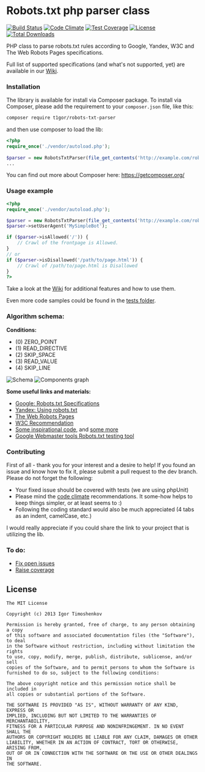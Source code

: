 Robots.txt php parser class
=====================

[![Build Status](https://travis-ci.org/t1gor/Robots.txt-Parser-Class.svg?branch=master)](https://travis-ci.org/t1gor/Robots.txt-Parser-Class) [![Code Climate](https://codeclimate.com/github/t1gor/Robots.txt-Parser-Class/badges/gpa.svg)](https://codeclimate.com/github/t1gor/Robots.txt-Parser-Class) [![Test Coverage](https://codeclimate.com/github/t1gor/Robots.txt-Parser-Class/badges/coverage.svg)](https://codeclimate.com/github/t1gor/Robots.txt-Parser-Class) [![License](https://poser.pugx.org/t1gor/robots-txt-parser/license.svg)](https://packagist.org/packages/t1gor/robots-txt-parser) [![Total Downloads](https://poser.pugx.org/t1gor/robots-txt-parser/downloads.svg)](https://packagist.org/packages/t1gor/robots-txt-parser)

PHP class to parse robots.txt rules according to Google, Yandex, W3C and The Web Robots Pages specifications.

Full list of supported specifications (and what's not supported, yet) are available in our [Wiki](https://github.com/t1gor/Robots.txt-Parser-Class/wiki/Specifications).

### Installation
The library is available for install via Composer package. To install via Composer, please add the requirement to your `composer.json` file, like this:

```sh
composer require t1gor/robots-txt-parser
```

and then use composer to load the lib:

```php
<?php
require_once('./vendor/autoload.php');
    
$parser = new RobotsTxtParser(file_get_contents('http://example.com/robots.txt'));
...
```

You can find out more about Composer here: https://getcomposer.org/

### Usage example

````php
<?php
require_once('./vendor/autoload.php');

$parser = new RobotsTxtParser(file_get_contents('http://example.com/robots.txt'));
$parser->setUserAgent('MySimpleBot');

if ($parser->isAllowed('/')) {
	// Crawl of the frontpage is Allowed.
}
// or
if ($parser->isDisallowed('/path/to/page.html')) {
	// Crawl of /path/to/page.html is Disallowed
}
?>
````
Take a look at the [Wiki](https://github.com/t1gor/Robots.txt-Parser-Class/wiki/Features-and-usage-examples) for additional features and how to use them.

Even more code samples could be found in the [tests folder](https://github.com/t1gor/Robots.txt-Parser-Class/tree/master/test).

### Algorithm schema:
**Conditions:**
* (0) ZERO_POINT
* (1) READ_DIRECTIVE
* (2) SKIP_SPACE
* (3) READ_VALUE
* (4) SKIP_LINE

![Schema](https://raw.githubusercontent.com/t1gor/Robots.txt-Parser-Class/master/assets/schema.png)
![Components graph](https://raw.githubusercontent.com/t1gor/Robots.txt-Parser-Class/master/assets/components-graph.png)

**Some useful links and materials:**
* [Google: Robots.txt Specifications](https://developers.google.com/webmasters/control-crawl-index/docs/robots_txt)
* [Yandex: Using robots.txt](http://help.yandex.com/webmaster/?id=1113851)
* [The Web Robots Pages](http://www.robotstxt.org/)
* [W3C Recommendation](https://www.w3.org/TR/html4/appendix/notes.html#h-B.4.1.2)
* [Some inspirational code](http://socoder.net/index.php?snippet=23824), and [some more](http://www.the-art-of-web.com/php/parse-robots/)
* [Google Webmaster tools Robots.txt testing tool](https://www.google.com/webmasters/tools/robots-testing-tool)

### Contributing
First of all - thank you for your interest and a desire to help! If you found an issue and know how to fix it, please submit a pull request to the dev branch. Please do not forget the following:
- Your fixed issue should be covered with tests (we are using phpUnit)
- Please mind the [code climate](https://codeclimate.com/github/t1gor/Robots.txt-Parser-Class) recommendations. It some-how helps to keep things simpler, or at least seems to :)
- Following the coding standard would also be much appreciated (4 tabs as an indent, camelCase, etc.)

I would really appreciate if you could share the link to your project that is utilizing the lib.

### To do:
 * [Fix open issues](https://github.com/t1gor/Robots.txt-Parser-Class/issues)
 * [Raise coverage](https://codeclimate.com/github/t1gor/Robots.txt-Parser-Class/code?sort=covered_percent&sort_direction=desc)

License
-------

    The MIT License

    Copyright (c) 2013 Igor Timoshenkov

    Permission is hereby granted, free of charge, to any person obtaining a copy
    of this software and associated documentation files (the "Software"), to deal
    in the Software without restriction, including without limitation the rights
    to use, copy, modify, merge, publish, distribute, sublicense, and/or sell
    copies of the Software, and to permit persons to whom the Software is
    furnished to do so, subject to the following conditions:

    The above copyright notice and this permission notice shall be included in
    all copies or substantial portions of the Software.

    THE SOFTWARE IS PROVIDED "AS IS", WITHOUT WARRANTY OF ANY KIND, EXPRESS OR
    IMPLIED, INCLUDING BUT NOT LIMITED TO THE WARRANTIES OF MERCHANTABILITY,
    FITNESS FOR A PARTICULAR PURPOSE AND NONINFRINGEMENT. IN NO EVENT SHALL THE
    AUTHORS OR COPYRIGHT HOLDERS BE LIABLE FOR ANY CLAIM, DAMAGES OR OTHER
    LIABILITY, WHETHER IN AN ACTION OF CONTRACT, TORT OR OTHERWISE, ARISING FROM,
    OUT OF OR IN CONNECTION WITH THE SOFTWARE OR THE USE OR OTHER DEALINGS IN
    THE SOFTWARE.
